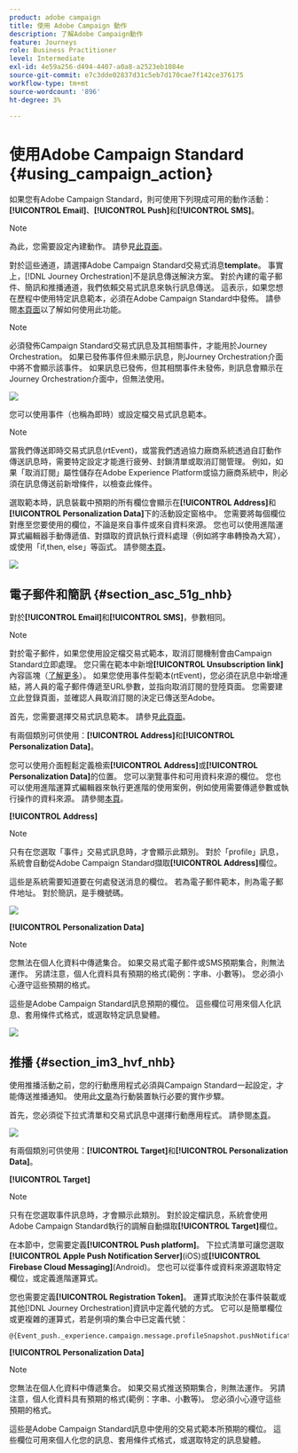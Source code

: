 ```yaml
---
product: adobe campaign
title: 使用 Adobe Campaign 動作
description: 了解Adobe Campaign動作
feature: Journeys
role: Business Practitioner
level: Intermediate
exl-id: 4e59a256-d494-4407-a0a8-a2523eb1084e
source-git-commit: e7c3dde02837d31c5eb7d170cae7f142ce376175
workflow-type: tm+mt
source-wordcount: '896'
ht-degree: 3%

---
```


# 使用Adobe Campaign Standard {#using_campaign_action}

如果您有Adobe Campaign Standard，則可使用下列現成可用的動作活動：**[!UICONTROL Email]**、**[!UICONTROL Push]**&#x200B;和&#x200B;**[!UICONTROL SMS]**。

>[!NOTE]
>
>為此，您需要設定內建動作。 請參見[此頁面](../action/working-with-adobe-campaign.md)。

對於這些通道，請選擇Adobe Campaign Standard交易式消息&#x200B;**template**。 事實上，[!DNL Journey Orchestration]不是訊息傳送解決方案。 對於內建的電子郵件、簡訊和推播通道，我們依賴交易式訊息來執行訊息傳送。 這表示，如果您想在歷程中使用特定訊息範本，必須在Adobe Campaign Standard中發佈。 請參閱[本頁面](https://experienceleague.adobe.com/docs/campaign-standard/using/communication-channels/transactional-messaging/getting-started-with-transactional-msg.html)以了解如何使用此功能。

>[!NOTE]
>
>必須發佈Campaign Standard交易式訊息及其相關事件，才能用於Journey Orchestration。 如果已發佈事件但未顯示訊息，則Journey Orchestration介面中將不會顯示該事件。 如果訊息已發佈，但其相關事件未發佈，則訊息會顯示在Journey Orchestration介面中，但無法使用。

![](../assets/journey59.png)

您可以使用事件（也稱為即時）或設定檔交易式訊息範本。

>[!NOTE]
>
>當我們傳送即時交易式訊息(rtEvent)，或當我們透過協力廠商系統透過自訂動作傳送訊息時，需要特定設定才能進行疲勞、封鎖清單或取消訂閱管理。 例如，如果「取消訂閱」屬性儲存在Adobe Experience Platform或協力廠商系統中，則必須在訊息傳送前新增條件，以檢查此條件。

選取範本時，訊息裝載中預期的所有欄位會顯示在&#x200B;**[!UICONTROL Address]**&#x200B;和&#x200B;**[!UICONTROL Personalization Data]**&#x200B;下的活動設定窗格中。 您需要將每個欄位對應至您要使用的欄位，不論是來自事件或來自資料來源。 您也可以使用進階運算式編輯器手動傳遞值、對擷取的資訊執行資料處理（例如將字串轉換為大寫），或使用「if,then, else」等函式。 請參閱[本頁](../expression/expressionadvanced.md)。

![](../assets/journey60.png)

## 電子郵件和簡訊 {#section_asc_51g_nhb}

對於&#x200B;**[!UICONTROL Email]**&#x200B;和&#x200B;**[!UICONTROL SMS]**，參數相同。

>[!NOTE]
>
>對於電子郵件，如果您使用設定檔交易式範本，取消訂閱機制會由Campaign Standard立即處理。 您只需在範本中新增&#x200B;**[!UICONTROL Unsubscription link]**&#x200B;內容區塊（[了解更多](https://experienceleague.adobe.com/docs/campaign-standard/using/communication-channels/transactional-messaging/getting-started-with-transactional-msg.html)）。 如果您使用事件型範本(rtEvent)，您必須在訊息中新增連結，將人員的電子郵件傳遞至URL參數，並指向取消訂閱的登陸頁面。 您需要建立此登錄頁面，並確認人員取消訂閱的決定已傳送至Adobe。

首先，您需要選擇交易式訊息範本。 請參見[此頁面](../building-journeys/about-action-activities.md)。

有兩個類別可供使用：**[!UICONTROL Address]**&#x200B;和&#x200B;**[!UICONTROL Personalization Data]**。

您可以使用介面輕鬆定義檢索&#x200B;**[!UICONTROL Address]**&#x200B;或&#x200B;**[!UICONTROL Personalization Data]**&#x200B;的位置。 您可以瀏覽事件和可用資料來源的欄位。 您也可以使用進階運算式編輯器來執行更進階的使用案例，例如使用需要傳遞參數或執行操作的資料來源。 請參閱[本頁](../expression/expressionadvanced.md)。

**[!UICONTROL Address]**

>[!NOTE]
>
>只有在您選取「事件」交易式訊息時，才會顯示此類別。 對於「profile」訊息，系統會自動從Adobe Campaign Standard擷取&#x200B;**[!UICONTROL Address]**&#x200B;欄位。

這些是系統需要知道要在何處發送消息的欄位。 若為電子郵件範本，則為電子郵件地址。 對於簡訊，是手機號碼。

![](../assets/journey61.png)

**[!UICONTROL Personalization Data]**

>[!NOTE]
>
>您無法在個人化資料中傳遞集合。 如果交易式電子郵件或SMS預期集合，則無法運作。 另請注意，個人化資料具有預期的格式(範例：字串、小數等)。 您必須小心遵守這些預期的格式。

這些是Adobe Campaign Standard訊息預期的欄位。 這些欄位可用來個人化訊息、套用條件式格式，或選取特定訊息變體。

![](../assets/journey62.png)

## 推播 {#section_im3_hvf_nhb}

使用推播活動之前，您的行動應用程式必須與Campaign Standard一起設定，才能傳送推播通知。 使用此[文章](https://helpx.adobe.com/tw/campaign/kb/integrate-mobile-sdk.html)為行動裝置執行必要的實作步驟。

首先，您必須從下拉式清單和交易式訊息中選擇行動應用程式。 請參閱[本頁](../building-journeys/about-action-activities.md)。

![](../assets/journey62bis.png)

有兩個類別可供使用：**[!UICONTROL Target]**&#x200B;和&#x200B;**[!UICONTROL Personalization Data]**。

**[!UICONTROL Target]**

>[!NOTE]
>
>只有在您選取事件訊息時，才會顯示此類別。 對於設定檔訊息，系統會使用Adobe Campaign Standard執行的調解自動擷取&#x200B;**[!UICONTROL Target]**&#x200B;欄位。

在本節中，您需要定義&#x200B;**[!UICONTROL Push platform]**。 下拉式清單可讓您選取&#x200B;**[!UICONTROL Apple Push Notification Server]**(iOS)或&#x200B;**[!UICONTROL Firebase Cloud Messaging]**(Android)。 您也可以從事件或資料來源選取特定欄位，或定義進階運算式。

您也需要定義&#x200B;**[!UICONTROL Registration Token]**。 運算式取決於在事件裝載或其他[!DNL Journey Orchestration]資訊中定義代號的方式。 它可以是簡單欄位或更複雜的運算式，若是例項的集合中已定義代號：

```
@{Event_push._experience.campaign.message.profileSnapshot.pushNotificationTokens.first().token}
```

**[!UICONTROL Personalization Data]**

>[!NOTE]
>
>您無法在個人化資料中傳遞集合。 如果交易式推送預期集合，則無法運作。 另請注意，個人化資料具有預期的格式(範例：字串、小數等)。 您必須小心遵守這些預期的格式。

這些是Adobe Campaign Standard訊息中使用的交易式範本所預期的欄位。 這些欄位可用來個人化您的訊息、套用條件式格式，或選取特定的訊息變體。
